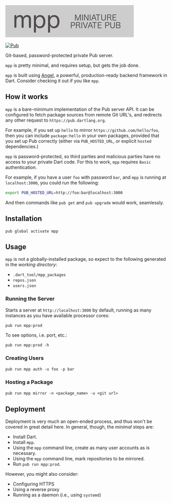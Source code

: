 ![mpp](logo.png)

[![Pub](https://img.shields.io/pub/v/mpp.svg)](https://pub.dartlang.org/packages/mpp)

Git-based, password-protected private Pub server.

`mpp` is pretty minimal, and requires setup, but gets the job done.

`mpp` is built using
[Angel](https://angel-dart.dev),
a powerful, production-ready backend framework
in Dart. Consider checking it out if you like `mpp`.

## How it works
`mpp` is a bare-minimum implementation of the Pub server API. It can be
configured to fetch package sources from remote Git URL's, and redirects any
other request to `https://pub.dartlang.org`.

For example, if you set up `hello` to mirror `https://github.com/hello/foo`, then
you can include `package:hello` in your own packages, provided that you set up
Pub correctly (either via `PUB_HOSTED_URL`, or explicit `hosted` dependencies.)

`mpp` is password-protected, so third parties and malicious parties have no access to
your private Dart code. For this to work, `mpp` requires `Basic` authentication.

For example, if you have a user `foo` with password `bar`, and `mpp` is running at
`localhost:3000`, you could run the following:

```bash
export PUB_HOSTED_URL=http://foo:bar@localhost:3000
```

And then commands like `pub get` and `pub upgrade` would work, seamlessly.

## Installation
```
pub global activate mpp
```

## Usage
`mpp` is not a globally-installed package, so expect to the following generated
in the *working directory*:
* `.dart_tool/mpp_packages`
* `repos.json`
* `users.json`

### Running the Server
Starts a server at `http://localhost:3000` by default, running
as many instances as you have available processor cores:

```
pub run mpp:prod
```

To see options, i.e. port, etc.:

```
pub run mpp:prod -h
```

### Creating Users
```
pub run mpp auth -u foo -p bar
```

### Hosting a Package
```
pub run mpp mirror -n <package_name> -u <git url>
```

## Deployment
Deployment is very much an open-ended process, and thus won't be
covered in great detail here. In general, though, the *minimal* steps are:
* Install Dart.
* Install `mpp`.
* Using the `mpp` command line, create as many user accounts as is necessary.
* Using the `mpp` command line, mark repositories to be mirrored.
* Run `pub run mpp:prod`.

However, you might also consider:
* Configuring HTTPS
* Using a reverse proxy
* Running as a daemon (i.e., using `systemd`)